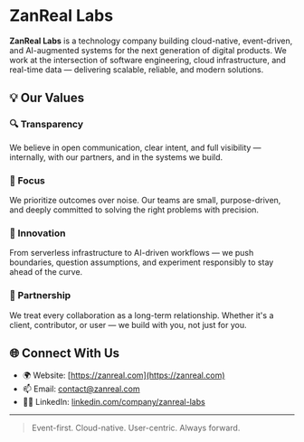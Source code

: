 # ZanReal Labs

**ZanReal Labs** is a technology company building cloud-native, event-driven, and AI-augmented systems for the next generation of digital products. We work at the intersection of software engineering, cloud infrastructure, and real-time data — delivering scalable, reliable, and modern solutions.

## 💡 Our Values

### 🔍 Transparency
We believe in open communication, clear intent, and full visibility — internally, with our partners, and in the systems we build.

### 🎯 Focus
We prioritize outcomes over noise. Our teams are small, purpose-driven, and deeply committed to solving the right problems with precision.

### 🚀 Innovation
From serverless infrastructure to AI-driven workflows — we push boundaries, question assumptions, and experiment responsibly to stay ahead of the curve.

### 🤝 Partnership
We treat every collaboration as a long-term relationship. Whether it's a client, contributor, or user — we build with you, not just for you.

## 🌐 Connect With Us

- 🌍 Website: [https://zanreal.com](https://zanreal.com)
- 📫 Email: [contact@zanreal.com](mailto:contact@zanreal.com)
- 🧑‍💼 LinkedIn: [linkedin.com/company/zanreal-labs](https://www.linkedin.com/company/zanreal-labs)

---

> Event-first. Cloud-native. User-centric. Always forward.
